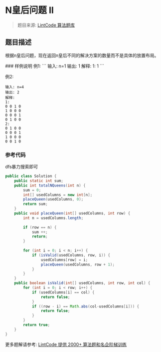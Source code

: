 # N皇后问题 II
 > 题目来源: [LintCode 算法题库](https://www.lintcode.com/problem/n-queens-ii/?utm_source=sc-github-wzz)
 ## 题目描述
 <p>根据n皇后问题，现在返回n皇后不同的解决方案的数量而不是具体的放置布局。</p>
 ### 样例说明
 例1:
```
输入: n=1
输出: 1
解释:
1:
1
```

例2:
```
输入: n=4
输出: 2
解释:
1:
0 0 1 0
1 0 0 0
0 0 0 1
0 1 0 0
2:
0 1 0 0 
0 0 0 1
1 0 0 0
0 0 1 0
```

 ### 参考代码
 dfs暴力搜索即可
```java
public class Solution {
    public static int sum;
    public int totalNQueens(int n) {
        sum = 0;
        int[] usedColumns = new int[n];
        placeQueen(usedColumns, 0);
        return sum;
    }
    public void placeQueen(int[] usedColumns, int row) {
        int n = usedColumns.length;
        
        if (row == n) {
            sum ++;
            return;
        }
        
        for (int i = 0; i < n; i++) {
            if (isValid(usedColumns, row, i)) {
                usedColumns[row] = i;
                placeQueen(usedColumns, row + 1);
            }
        }
    }
    public boolean isValid(int[] usedColumns, int row, int col) {
        for (int i = 0; i < row; i++) {
            if (usedColumns[i] == col) {
                return false;
            }
            if ((row - i) == Math.abs(col-usedColumns[i])) {
                return false;
            }
        }
        return true;
    }
}
```
 更多题解请参考: [LintCode 提供 2000+ 算法题和名企阶梯训练](https://www.lintcode.com/problem/?utm_source=sc-github-wzz)